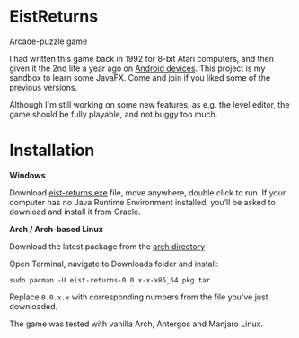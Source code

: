 # EistReturns
Arcade-puzzle game

I had written this game back in 1992 for 8-bit Atari computers, 
and then given it the 2nd life a year ago on [Android devices](https://play.google.com/store/apps/details?id=pl.nwg.dev.eist).
This project is my sandbox to learn some JavaFX. Come and join if you liked some of the previous 
versions.

Although I'm still working on some new features, as e.g. the level editor, 
the game should be fully playable, and not buggy too much.

Installation
===============

**Windows**

Download [eist-returns.exe](https://github.com/nwg-piotr/EistReturns/raw/master/windows/eist-returns.exe) file,
move anywhere, double click to run. If your computer has no Java Runtime Environment installed, 
you’ll be asked to download and install it from Oracle.

**Arch / Arch-based Linux**

Download the latest package from the [arch directory](https://github.com/nwg-piotr/EistReturns/tree/master/arch)

Open Terminal, navigate to Downloads folder and install:

`sudo pacman -U eist-returns-0.0.x-x-x86_64.pkg.tar`

Replace `0.0.x.x` with corresponding numbers from the file you've just downloaded.

The game was tested with vanilla Arch, Antergos and Manjaro Linux.